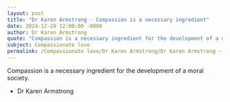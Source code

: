 ```yaml
---
layout: post
title: "Dr Karen Armstrong - Compassion is a necessary ingredient"
date: 2024-12-28 12:00:00 -0000
author: Dr Karen Armstrong
quote: "Compassion is a necessary ingredient for the development of a moral society."
subject: Compassionate love
permalink: /Compassionate love/Dr Karen Armstrong/Dr Karen Armstrong - Compassion is a necessary ingredient
---
```


Compassion is a necessary ingredient for the development of a moral society.

- Dr Karen Armstrong
